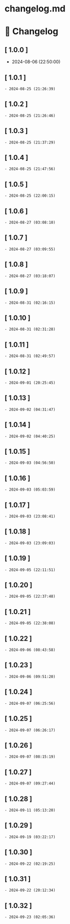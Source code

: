 # changelog.md

# 📝 Changelog

## \[ 1.0.0 \]
  - 2024-08-06 (22:50:00)
## \[ 1.0.1 \]
	- 2024-08-25 (21:26:39)


## \[ 1.0.2 \]
	- 2024-08-25 (21:26:46)


## \[ 1.0.3 \]
	- 2024-08-25 (21:37:29)


## \[ 1.0.4 \]
	- 2024-08-25 (21:47:56)


## \[ 1.0.5 \]
	- 2024-08-25 (22:00:15)


## \[ 1.0.6 \]
	- 2024-08-27 (03:08:10)


## \[ 1.0.7 \]
	- 2024-08-27 (03:09:55)


## \[ 1.0.8 \]
	- 2024-08-27 (03:18:07)


## \[ 1.0.9 \]
	- 2024-08-31 (02:16:15)


## \[ 1.0.10 \]
	- 2024-08-31 (02:31:28)


## \[ 1.0.11 \]
	- 2024-08-31 (02:49:57)


## \[ 1.0.12 \]
	- 2024-09-01 (20:25:45)


## \[ 1.0.13 \]
	- 2024-09-02 (04:31:47)


## \[ 1.0.14 \]
	- 2024-09-02 (04:40:25)


## \[ 1.0.15 \]
	- 2024-09-03 (04:56:50)


## \[ 1.0.16 \]
	- 2024-09-03 (05:03:59)


## \[ 1.0.17 \]
	- 2024-09-03 (23:08:41)


## \[ 1.0.18 \]
	- 2024-09-03 (23:09:03)


## \[ 1.0.19 \]
	- 2024-09-05 (22:11:51)


## \[ 1.0.20 \]
	- 2024-09-05 (22:37:48)


## \[ 1.0.21 \]
	- 2024-09-05 (22:38:08)


## \[ 1.0.22 \]
	- 2024-09-06 (08:43:58)


## \[ 1.0.23 \]
	- 2024-09-06 (09:51:20)


## \[ 1.0.24 \]
	- 2024-09-07 (06:25:56)


## \[ 1.0.25 \]
	- 2024-09-07 (06:26:17)


## \[ 1.0.26 \]
	- 2024-09-07 (08:15:19)


## \[ 1.0.27 \]
	- 2024-09-07 (09:27:44)


## \[ 1.0.28 \]
	- 2024-09-11 (05:13:20)


## \[ 1.0.29 \]
	- 2024-09-19 (03:22:17)


## \[ 1.0.30 \]
	- 2024-09-22 (02:19:25)


## \[ 1.0.31 \]
	- 2024-09-22 (20:12:34)


## \[ 1.0.32 \]
	- 2024-09-23 (02:05:36)

